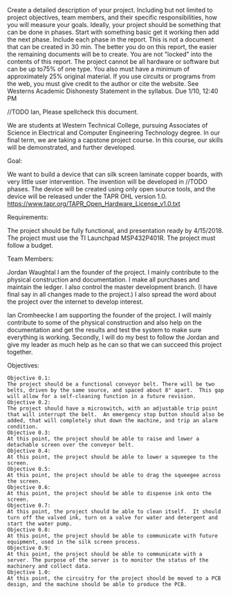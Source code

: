 Create a detailed description of your project. Including but not limited to project objectives, team members, and their specific responsibilities, how you will measure your goals. Ideally, your project should be something that can be done in phases. Start with something basic get it working then add the next phase. Include each phase in the report. This is not a document that can be created in 30 min. The better you do on this report, the easier the remaining documents will be to create. You are not "locked" into the contents of this report. The project cannot be all hardware or software but can be up to75% of one type. You also must have a minimum of approximately 25% original material. If you use circuits or programs from the web, you must give credit to the author or cite the website. See Westerns Academic Dishonesty Statement in the syllabus. Due 1/10, 12:40 PM

//TODO Ian, Please spellcheck this document.

We are students at Western Technical College, pursuing Associates of Science in Electrical and Computer Engineering Technology degree.  In our final term, we are taking a capstone project course.  In this course, our skills will be demonstrated, and further developed.

Goal: 

We want to build a device that can silk screen laminate copper boards, with very little user intervention. The invention will be developed in //TODO phases. The device will be created using only open source tools, and the device will be released under the TAPR OHL version 1.0.
https://www.tapr.org/TAPR_Open_Hardware_License_v1.0.txt

Requirements:

The project should be fully functional, and presentation ready by 4/15/2018.
The project must use the TI Launchpad MSP432P401R.
The project must follow a budget.

Team Members:

Jordan Waughtal
I am the founder of the project. I mainly contribute to the physical construction and documentation. I make all purchases and maintain the ledger.  I also control the master development branch. (I have final say in all changes made to the project.)  I also spread the word about the project over the internet to develop interest.

Ian Cromheecke
I am supporting the founder of the project.  I will mainly contribute to some of the physical construction and also help on the documentation and get the results and test the system to make sure everything is working. Secondly,  I will do my best to follow the Jordan and give my leader as much help as he can so that we can succeed this project together. 

Objectives:

    Objective 0.1:
    The project should be a functional conveyor belt. There will be two belts, driven by the same source, and spaced about 8" apart.  This gap will allow for a self-cleaning function in a future revision.  
    Objective 0.2:
    The project should have a microswitch, with an adjustable trip point that will interrupt the belt.  An emergency stop button should also be added, that will completely shut down the machine, and trip an alarm condition.
    Objective 0.3:
    At this point, the project should be able to raise and lower a detachable screen over the conveyor belt.
    Objective 0.4:
    At this point, the project should be able to lower a squeegee to the screen.
    Objective 0.5:
    At this point, the project should be able to drag the squeegee across the screen.
    Objective 0.6:
    At this point, the project should be able to dispense ink onto the screen.
    Objective 0.7:
    At this point, the project should be able to clean itself.  It should turn off the valved ink, turn on a valve for water and detergent and start the water pump.
    Objective 0.8:
    At this point, the project should be able to communicate with future equipment, used in the silk screen process.
    Objective 0.9:
    At this point, the project should be able to communicate with a server. The purpose of the server is to monitor the status of the machinery and collect data.
    Objective 1.0:
    At this point, the circuitry for the project should be moved to a PCB design, and the machine should be able to produce the PCB.

